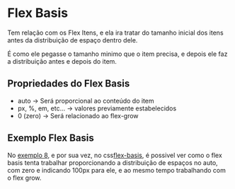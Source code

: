 # Flex Basis

Tem relação com os Flex Itens, e ela ira tratar do tamanho inicial dos itens antes da distribuição de espaço dentro dele. 

É como ele pegasse o tamanho minimo que o item precisa, e depois ele faz a distribuição antes e depois do item.

## Propriedades do Flex Basis

- auto -> Será proporcional ao conteúdo do item
- px, %, em, etc... -> valores previamente estabelecidos
- 0 (zero) -> Será relacionado ao flex-grow

## Exemplo Flex Basis

No [exemplo 8](8-flex-basis.html), e por sua vez, no css[flex-basis](css/flex-basis.css), é possivel ver como o flex basis tenta trabalhar proporcionando a distribuição de espaços no auto, com zero e indicando 100px para ele, e ao mesmo tempo trabalhando com o flex grow.